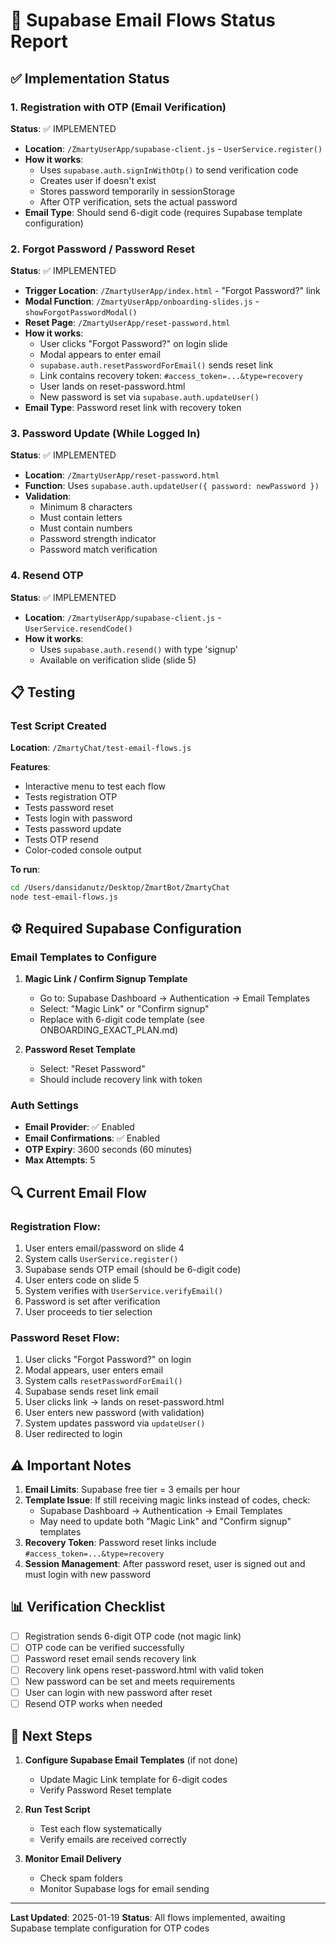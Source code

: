 # 📧 Supabase Email Flows Status Report

## ✅ Implementation Status

### 1. Registration with OTP (Email Verification)
**Status**: ✅ IMPLEMENTED
- **Location**: `/ZmartyUserApp/supabase-client.js` - `UserService.register()`
- **How it works**:
  - Uses `supabase.auth.signInWithOtp()` to send verification code
  - Creates user if doesn't exist
  - Stores password temporarily in sessionStorage
  - After OTP verification, sets the actual password
- **Email Type**: Should send 6-digit code (requires Supabase template configuration)

### 2. Forgot Password / Password Reset
**Status**: ✅ IMPLEMENTED
- **Trigger Location**: `/ZmartyUserApp/index.html` - "Forgot Password?" link
- **Modal Function**: `/ZmartyUserApp/onboarding-slides.js` - `showForgotPasswordModal()`
- **Reset Page**: `/ZmartyUserApp/reset-password.html`
- **How it works**:
  - User clicks "Forgot Password?" on login slide
  - Modal appears to enter email
  - `supabase.auth.resetPasswordForEmail()` sends reset link
  - Link contains recovery token: `#access_token=...&type=recovery`
  - User lands on reset-password.html
  - New password is set via `supabase.auth.updateUser()`
- **Email Type**: Password reset link with recovery token

### 3. Password Update (While Logged In)
**Status**: ✅ IMPLEMENTED
- **Location**: `/ZmartyUserApp/reset-password.html`
- **Function**: Uses `supabase.auth.updateUser({ password: newPassword })`
- **Validation**:
  - Minimum 8 characters
  - Must contain letters
  - Must contain numbers
  - Password strength indicator
  - Password match verification

### 4. Resend OTP
**Status**: ✅ IMPLEMENTED
- **Location**: `/ZmartyUserApp/supabase-client.js` - `UserService.resendCode()`
- **How it works**:
  - Uses `supabase.auth.resend()` with type 'signup'
  - Available on verification slide (slide 5)

## 📋 Testing

### Test Script Created
**Location**: `/ZmartyChat/test-email-flows.js`

**Features**:
- Interactive menu to test each flow
- Tests registration OTP
- Tests password reset
- Tests login with password
- Tests password update
- Tests OTP resend
- Color-coded console output

**To run**:
```bash
cd /Users/dansidanutz/Desktop/ZmartBot/ZmartyChat
node test-email-flows.js
```

## ⚙️ Required Supabase Configuration

### Email Templates to Configure
1. **Magic Link / Confirm Signup Template**
   - Go to: Supabase Dashboard → Authentication → Email Templates
   - Select: "Magic Link" or "Confirm signup"
   - Replace with 6-digit code template (see ONBOARDING_EXACT_PLAN.md)

2. **Password Reset Template**
   - Select: "Reset Password"
   - Should include recovery link with token

### Auth Settings
- **Email Provider**: ✅ Enabled
- **Email Confirmations**: ✅ Enabled
- **OTP Expiry**: 3600 seconds (60 minutes)
- **Max Attempts**: 5

## 🔍 Current Email Flow

### Registration Flow:
1. User enters email/password on slide 4
2. System calls `UserService.register()`
3. Supabase sends OTP email (should be 6-digit code)
4. User enters code on slide 5
5. System verifies with `UserService.verifyEmail()`
6. Password is set after verification
7. User proceeds to tier selection

### Password Reset Flow:
1. User clicks "Forgot Password?" on login
2. Modal appears, user enters email
3. System calls `resetPasswordForEmail()`
4. Supabase sends reset link email
5. User clicks link → lands on reset-password.html
6. User enters new password (with validation)
7. System updates password via `updateUser()`
8. User redirected to login

## ⚠️ Important Notes

1. **Email Limits**: Supabase free tier = 3 emails per hour
2. **Template Issue**: If still receiving magic links instead of codes, check:
   - Supabase Dashboard → Authentication → Email Templates
   - May need to update both "Magic Link" and "Confirm signup" templates
3. **Recovery Token**: Password reset links include `#access_token=...&type=recovery`
4. **Session Management**: After password reset, user is signed out and must login with new password

## 📊 Verification Checklist

- [ ] Registration sends 6-digit OTP code (not magic link)
- [ ] OTP code can be verified successfully
- [ ] Password reset email sends recovery link
- [ ] Recovery link opens reset-password.html with valid token
- [ ] New password can be set and meets requirements
- [ ] User can login with new password after reset
- [ ] Resend OTP works when needed

## 🚀 Next Steps

1. **Configure Supabase Email Templates** (if not done)
   - Update Magic Link template for 6-digit codes
   - Verify Password Reset template

2. **Run Test Script**
   - Test each flow systematically
   - Verify emails are received correctly

3. **Monitor Email Delivery**
   - Check spam folders
   - Monitor Supabase logs for email sending

---

**Last Updated**: 2025-01-19
**Status**: All flows implemented, awaiting Supabase template configuration for OTP codes